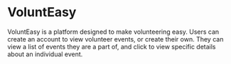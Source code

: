 # VoluntEasy

VoluntEasy is a platform designed to make volunteering easy. Users can create an account to view volunteer events, or create their own. They can view a list of events they are a part of, and click to view specific details about an individual event. 
